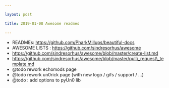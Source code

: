 ```yaml
---

layout: post

title: 2019-01-08 Awesome readmes

---
```



-   READMEs: https://github.com/PharkMillups/beautiful-docs
-   AWESOME LISTS : https://github.com/sindresorhus/awesome
-   https://github.com/sindresorhus/awesome/blob/master/create-list.md
-   https://github.com/sindresorhus/awesome/blob/master/pull\_request\_template.md
-   @todo rework echomods page
-   @todo rework un0rick page (with new logo / gifs / support / ...)
-   @todo : add options to pyUn0 lib

